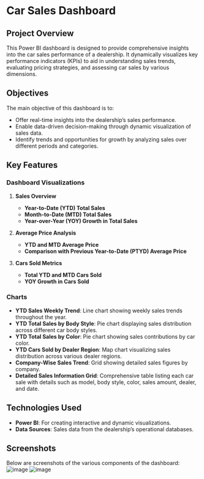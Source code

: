 # Car Sales Dashboard

## Project Overview
This Power BI dashboard is designed to provide comprehensive insights into the car sales performance of a dealership. It dynamically visualizes key performance indicators (KPIs) to aid in understanding sales trends, evaluating pricing strategies, and assessing car sales by various dimensions.

## Objectives
The main objective of this dashboard is to:
- Offer real-time insights into the dealership’s sales performance.
- Enable data-driven decision-making through dynamic visualization of sales data.
- Identify trends and opportunities for growth by analyzing sales over different periods and categories.

## Key Features

### Dashboard Visualizations
1. **Sales Overview**
   - **Year-to-Date (YTD) Total Sales**
   - **Month-to-Date (MTD) Total Sales**
   - **Year-over-Year (YOY) Growth in Total Sales**

2. **Average Price Analysis**
   - **YTD and MTD Average Price**
   - **Comparison with Previous Year-to-Date (PTYD) Average Price**

3. **Cars Sold Metrics**
   - **Total YTD and MTD Cars Sold**
   - **YOY Growth in Cars Sold**

### Charts
- **YTD Sales Weekly Trend**: Line chart showing weekly sales trends throughout the year.
- **YTD Total Sales by Body Style**: Pie chart displaying sales distribution across different car body styles.
- **YTD Total Sales by Color**: Pie chart showing sales contributions by car color.
- **YTD Cars Sold by Dealer Region**: Map chart visualizing sales distribution across various dealer regions.
- **Company-Wise Sales Trend**: Grid showing detailed sales figures by company.
- **Detailed Sales Information Grid**: Comprehensive table listing each car sale with details such as model, body style, color, sales amount, dealer, and date.

## Technologies Used
- **Power BI**: For creating interactive and dynamic visualizations.
- **Data Sources**: Sales data from the dealership’s operational databases.


## Screenshots
Below are screenshots of the various components of the dashboard:
![image](https://github.com/ayushshah17/Ayush_DataAnalytics/assets/68246527/1140a55f-e941-4453-a678-e08f6dfb3c87)
![image](https://github.com/ayushshah17/Ayush_DataAnalytics/assets/68246527/05c7671c-d6cc-4e33-b8dc-4bc82f06e4a8)



